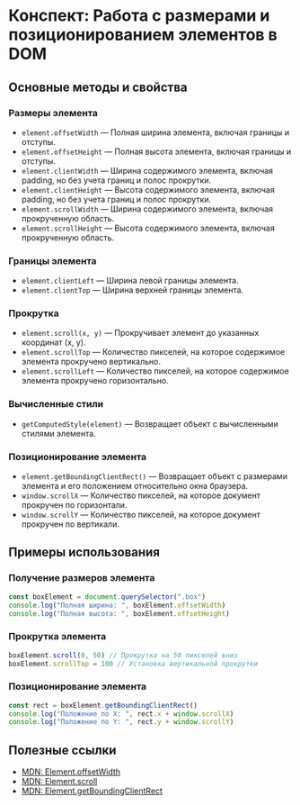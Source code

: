 # Конспект: Работа с размерами и позиционированием элементов в DOM

## Основные методы и свойства

### Размеры элемента

- `element.offsetWidth` — Полная ширина элемента, включая границы и отступы.
- `element.offsetHeight` — Полная высота элемента, включая границы и отступы.
- `element.clientWidth` — Ширина содержимого элемента, включая padding, но без
  учета границ и полос прокрутки.
- `element.clientHeight` — Высота содержимого элемента, включая padding, но без
  учета границ и полос прокрутки.
- `element.scrollWidth` — Ширина содержимого элемента, включая прокрученную
  область.
- `element.scrollHeight` — Высота содержимого элемента, включая прокрученную
  область.

### Границы элемента

- `element.clientLeft` — Ширина левой границы элемента.
- `element.clientTop` — Ширина верхней границы элемента.

### Прокрутка

- `element.scroll(x, y)` — Прокручивает элемент до указанных координат (x, y).
- `element.scrollTop` — Количество пикселей, на которое содержимое элемента
  прокручено вертикально.
- `element.scrollLeft` — Количество пикселей, на которое содержимое элемента
  прокручено горизонтально.

### Вычисленные стили

- `getComputedStyle(element)` — Возвращает объект с вычисленными стилями
  элемента.

### Позиционирование элемента

- `element.getBoundingClientRect()` — Возвращает объект с размерами элемента и
  его положением относительно окна браузера.
- `window.scrollX` — Количество пикселей, на которое документ прокручен по
  горизонтали.
- `window.scrollY` — Количество пикселей, на которое документ прокручен по
  вертикали.

## Примеры использования

### Получение размеров элемента

```javascript
const boxElement = document.querySelector(".box")
console.log("Полная ширина: ", boxElement.offsetWidth)
console.log("Полная высота: ", boxElement.offsetHeight)
```

### Прокрутка элемента

```javascript
boxElement.scroll(0, 50) // Прокрутка на 50 пикселей вниз
boxElement.scrollTop = 100 // Установка вертикальной прокрутки
```

### Позиционирование элемента

```javascript
const rect = boxElement.getBoundingClientRect()
console.log("Положение по X: ", rect.x + window.scrollX)
console.log("Положение по Y: ", rect.y + window.scrollY)
```

## Полезные ссылки

- [MDN: Element.offsetWidth](https://developer.mozilla.org/en-US/docs/Web/API/HTMLElement/offsetWidth)
- [MDN: Element.scroll](https://developer.mozilla.org/en-US/docs/Web/API/Element/scroll)
- [MDN: Element.getBoundingClientRect](https://developer.mozilla.org/en-US/docs/Web/API/Element/getBoundingClientRect)
